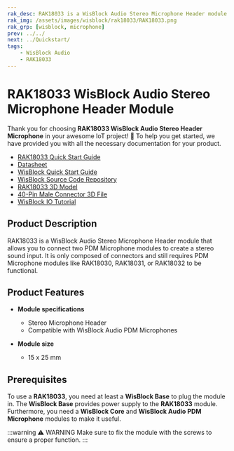 ```yaml
---
rak_desc: RAK18033 is a WisBlock Audio Stereo Microphone Header module that allows you to connect two PDM Microphone modules to have stereo input.
rak_img: /assets/images/wisblock/rak18033/RAK18033.png
rak_grp: [wisblock, microphone]
prev: ../../
next: ../Quickstart/
tags:
    - WisBlock Audio
    - RAK18033
---
```


# RAK18033 WisBlock Audio Stereo Microphone Header Module

Thank you for choosing **RAK18033 WisBlock Audio Stereo Header Microphone** in your awesome IoT project! 🎉 To help you get started, we have provided you with all the necessary documentation for your product.

* [RAK18033 Quick Start Guide](../Quickstart/)
* [Datasheet](../Datasheet/)
* <a href="../../Quickstart/" target="_blank">WisBlock Quick Start Guide</a>
* [WisBlock Source Code Repository](https://github.com/RAKWireless/WisBlock/)
* [RAK18033 3D Model](https://downloads.rakwireless.com/3D_File/WisBlock/3D_RAK18033.stp)
* [40-Pin Male Connector 3D File](https://downloads.rakwireless.com/3D_File/Accessory/WisConnector/M40S1003K6M.stp)
* [WisBlock IO Tutorial](/Knowledge-Hub/Learn/WisBlock-IO-Tutorial/)

## Product Description

RAK18033 is a WisBlock Audio Stereo Microphone Header module that allows you to connect two PDM Microphone modules to create a stereo sound input. It is only composed of connectors and still requires PDM Microphone modules like RAK18030, RAK18031, or RAK18032 to be functional.

## Product Features

* **Module specifications**
    * Stereo Microphone Header
    * Compatible with WisBlock Audio PDM Microphones

* **Module size**
    * 15 x 25&nbsp;mm

## Prerequisites

To use a **RAK18033**, you need at least a **WisBlock Base** to plug the module in. The **WisBlock Base** provides power supply to the **RAK18033** module. Furthermore, you need a **WisBlock Core** and **WisBlock Audio PDM Microphone** modules to make it useful.

:::warning ⚠️ WARNING
Make sure to fix the module with the screws to ensure a proper function.
:::